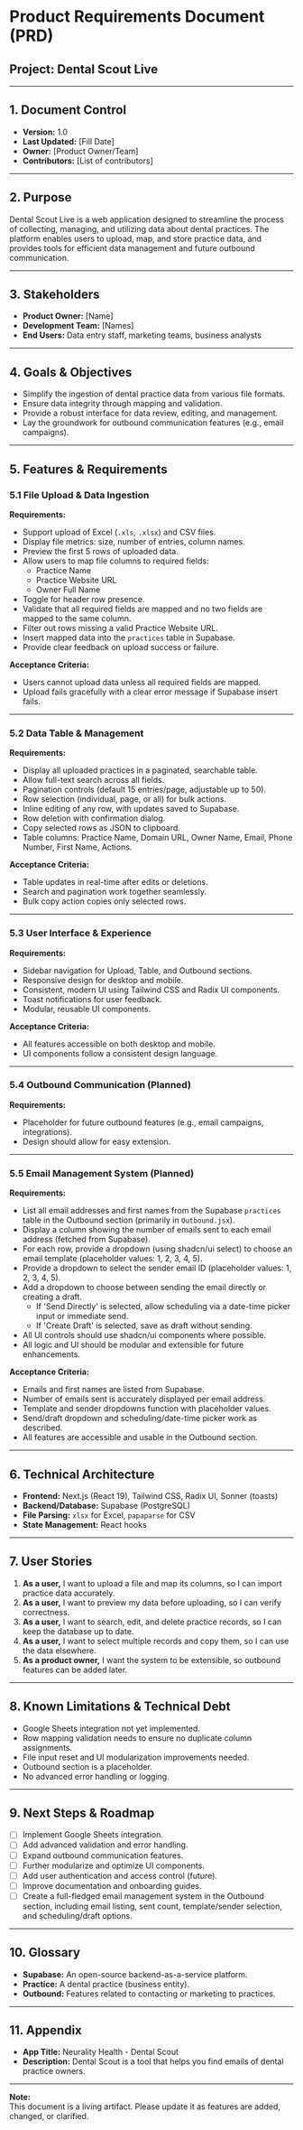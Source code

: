 # Product Requirements Document (PRD)
## Project: Dental Scout Live

---

## 1. Document Control

- **Version:** 1.0  
- **Last Updated:** [Fill Date]  
- **Owner:** [Product Owner/Team]  
- **Contributors:** [List of contributors]

---

## 2. Purpose

Dental Scout Live is a web application designed to streamline the process of collecting, managing, and utilizing data about dental practices. The platform enables users to upload, map, and store practice data, and provides tools for efficient data management and future outbound communication.

---

## 3. Stakeholders

- **Product Owner:** [Name]
- **Development Team:** [Names]
- **End Users:** Data entry staff, marketing teams, business analysts

---

## 4. Goals & Objectives

- Simplify the ingestion of dental practice data from various file formats.
- Ensure data integrity through mapping and validation.
- Provide a robust interface for data review, editing, and management.
- Lay the groundwork for outbound communication features (e.g., email campaigns).

---

## 5. Features & Requirements

### 5.1 File Upload & Data Ingestion

**Requirements:**
- Support upload of Excel (`.xls`, `.xlsx`) and CSV files.
- Display file metrics: size, number of entries, column names.
- Preview the first 5 rows of uploaded data.
- Allow users to map file columns to required fields:
  - Practice Name
  - Practice Website URL
  - Owner Full Name
- Toggle for header row presence.
- Validate that all required fields are mapped and no two fields are mapped to the same column.
- Filter out rows missing a valid Practice Website URL.
- Insert mapped data into the `practices` table in Supabase.
- Provide clear feedback on upload success or failure.

**Acceptance Criteria:**
- Users cannot upload data unless all required fields are mapped.
- Upload fails gracefully with a clear error message if Supabase insert fails.

---

### 5.2 Data Table & Management

**Requirements:**
- Display all uploaded practices in a paginated, searchable table.
- Allow full-text search across all fields.
- Pagination controls (default 15 entries/page, adjustable up to 50).
- Row selection (individual, page, or all) for bulk actions.
- Inline editing of any row, with updates saved to Supabase.
- Row deletion with confirmation dialog.
- Copy selected rows as JSON to clipboard.
- Table columns: Practice Name, Domain URL, Owner Name, Email, Phone Number, First Name, Actions.

**Acceptance Criteria:**
- Table updates in real-time after edits or deletions.
- Search and pagination work together seamlessly.
- Bulk copy action copies only selected rows.

---

### 5.3 User Interface & Experience

**Requirements:**
- Sidebar navigation for Upload, Table, and Outbound sections.
- Responsive design for desktop and mobile.
- Consistent, modern UI using Tailwind CSS and Radix UI components.
- Toast notifications for user feedback.
- Modular, reusable UI components.

**Acceptance Criteria:**
- All features accessible on both desktop and mobile.
- UI components follow a consistent design language.

---

### 5.4 Outbound Communication (Planned)

**Requirements:**
- Placeholder for future outbound features (e.g., email campaigns, integrations).
- Design should allow for easy extension.

---

### 5.5 Email Management System (Planned)

**Requirements:**
- List all email addresses and first names from the Supabase `practices` table in the Outbound section (primarily in `Outbound.jsx`).
- Display a column showing the number of emails sent to each email address (fetched from Supabase).
- For each row, provide a dropdown (using shadcn/ui select) to choose an email template (placeholder values: 1, 2, 3, 4, 5).
- Provide a dropdown to select the sender email ID (placeholder values: 1, 2, 3, 4, 5).
- Add a dropdown to choose between sending the email directly or creating a draft.
  - If 'Send Directly' is selected, allow scheduling via a date-time picker input or immediate send.
  - If 'Create Draft' is selected, save as draft without sending.
- All UI controls should use shadcn/ui components where possible.
- All logic and UI should be modular and extensible for future enhancements.

**Acceptance Criteria:**
- Emails and first names are listed from Supabase.
- Number of emails sent is accurately displayed per email address.
- Template and sender dropdowns function with placeholder values.
- Send/draft dropdown and scheduling/date-time picker work as described.
- All features are accessible and usable in the Outbound section.

---

## 6. Technical Architecture

- **Frontend:** Next.js (React 19), Tailwind CSS, Radix UI, Sonner (toasts)
- **Backend/Database:** Supabase (PostgreSQL)
- **File Parsing:** `xlsx` for Excel, `papaparse` for CSV
- **State Management:** React hooks

---

## 7. User Stories

1. **As a user,** I want to upload a file and map its columns, so I can import practice data accurately.
2. **As a user,** I want to preview my data before uploading, so I can verify correctness.
3. **As a user,** I want to search, edit, and delete practice records, so I can keep the database up to date.
4. **As a user,** I want to select multiple records and copy them, so I can use the data elsewhere.
5. **As a product owner,** I want the system to be extensible, so outbound features can be added later.

---

## 8. Known Limitations & Technical Debt

- Google Sheets integration not yet implemented.
- Row mapping validation needs to ensure no duplicate column assignments.
- File input reset and UI modularization improvements needed.
- Outbound section is a placeholder.
- No advanced error handling or logging.

---

## 9. Next Steps & Roadmap

- [ ] Implement Google Sheets integration.
- [ ] Add advanced validation and error handling.
- [ ] Expand outbound communication features.
- [ ] Further modularize and optimize UI components.
- [ ] Add user authentication and access control (future).
- [ ] Improve documentation and onboarding guides.
- [ ] Create a full-fledged email management system in the Outbound section, including email listing, sent count, template/sender selection, and scheduling/draft options.

---

## 10. Glossary

- **Supabase:** An open-source backend-as-a-service platform.
- **Practice:** A dental practice (business entity).
- **Outbound:** Features related to contacting or marketing to practices.

---

## 11. Appendix

- **App Title:** Neurality Health - Dental Scout
- **Description:** Dental Scout is a tool that helps you find emails of dental practice owners.

---

**Note:**  
This document is a living artifact. Please update it as features are added, changed, or clarified.